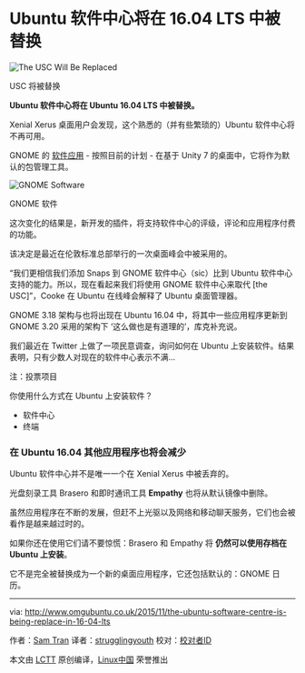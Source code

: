 
Ubuntu 软件中心将在 16.04 LTS 中被替换
================================================================================
![The USC Will Be Replaced](http://www.omgubuntu.co.uk/wp-content/uploads/2011/09/usc1.jpg)

USC 将被替换

**Ubuntu 软件中心将在 Ubuntu 16.04 LTS 中被替换。**

Xenial Xerus 桌面用户会发现，这个熟悉的（并有些繁琐的）Ubuntu 软件中心将不再可用。

GNOME 的 [软件应用][1] - 按照目前的计划 - 在基于 Unity 7 的桌面中，它将作为默认的包管理工具。

![GNOME Software](http://www.omgubuntu.co.uk/wp-content/uploads/2013/09/gnome-software.jpg)

GNOME 软件

这次变化的结果是，新开发的插件，将支持软件中心的评级，评论和应用程序付费的功能。

该决定是最近在伦敦标准总部举行的一次桌面峰会中被采用的。

“我们更相信我们添加 Snaps 到 GNOME 软件中心（sic）比到 Ubuntu 软件中心支持的能力。所以，现在看起来我们将使用 GNOME 软件中心来取代 [the USC]”，Cooke 在 Ubuntu 在线峰会解释了 Ubuntu 桌面管理器。

GNOME 3.18 架构与也将出现在 Ubuntu 16.04 中，将其中一些应用程序更新到 GNOME 3.20 采用的架构下 ‘这么做也是有道理的’，库克补充说。

我们最近在 Twitter 上做了一项民意调查，询问如何在 Ubuntu 上安装软件。结果表明，只有少数人对现在的软件中心表示不满...

注：投票项目

你使用什么方式在 Ubuntu 上安装软件？

- 软件中心
- 终端

### 在 Ubuntu 16.04 其他应用程序也将会减少 ###

Ubuntu 软件中心并不是唯一一个在 Xenial Xerus 中被丢弃的。

光盘刻录工具 Brasero 和即时通讯工具 **Empathy** 也将从默认镜像中删除。

虽然应用程序在不断的发展，但赶不上光驱以及网络和移动聊天服务，它们也会被看作是越来越过时的。

如果你还在使用它们请不要惊慌：Brasero 和 Empathy 将 **仍然可以使用存档在 Ubuntu 上安装**。

它不是完全被替换成为一个新的桌面应用程序，它还包括默认的：GNOME 日历。

--------------------------------------------------------------------------------

via: http://www.omgubuntu.co.uk/2015/11/the-ubuntu-software-centre-is-being-replace-in-16-04-lts

作者：[Sam Tran][a]
译者：[strugglingyouth](https://github.com/strugglingyouth)
校对：[校对者ID](https://github.com/校对者ID)

本文由 [LCTT](https://github.com/LCTT/TranslateProject) 原创编译，[Linux中国](https://linux.cn/) 荣誉推出

[a]:https://plus.google.com/111008502832304483939?rel=author
[1]:https://wiki.gnome.org/Apps/Software
